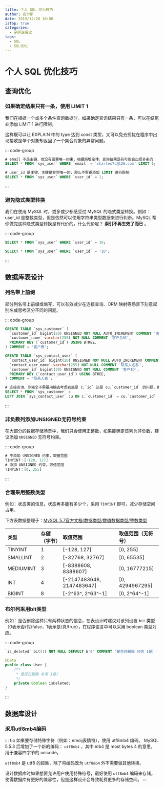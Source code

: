 ```yaml
---
title: 个人 SQL 优化技巧
author: 查尔斯
date: 2019/12/28 10:00
isTop: true
categories:
  - 杂碎逆袭史
tags:
  - SQL
  - SQL优化
---
```


# 个人 SQL 优化技巧 <Badge text="持续更新" type="warning" />

<!-- more -->

## 查询优化

### 如果确定结果只有一条，使用 LIMIT 1 <Badge text="建议" />

我们在根据一个或多个条件查询数据时，如果确定查询结果只有一条，可以在结尾处添加 LIMIT 1 进行限制。

这样既可以让 EXPLAIN 中的 type 达到 const 类型，又可以免去担忧在程序中出现接收是单个对象却返回了一个集合对象的异常问题。

::: code-group

```sql [正例]
# email 不是主键，也没有设置唯一约束，根据熵增定律，查询结果是有可能会出现多条的
SELECT * FROM `sys_user` WHERE `email` = 'charles7c@126.com' LIMIT 1;
```

```sql [反例]
# user_id 是主键，主键是非空唯一的，那么不需要添加 LIMIT 进行限制
SELECT * FROM `sys_user` WHERE `user_id` = 1;
```

:::

### 避免隐式类型转换 <Badge text="强制" type="danger" />

我们在使用 MySQL 时，或多或少都感受过 MySQL 的隐式类型转换。例如：user_id 是整数类型，但是依然可以使用字符串类型数据来进行判断。MySQL 帮你做完这种隐式类型转换是有代价的，什么代价呢？ **索引不再生效了而已** 。

::: code-group

```sql [正例]
SELECT * FROM `sys_user` WHERE `user_id` = 10;
```

```sql [反例]
SELECT * FROM `sys_user` WHERE `user_id` = '10';
```

:::

## 数据库表设计

### 列名带上前缀 <Badge text="建议" />

部分列名带上前缀或缩写，可以有效减少在连接查询、ORM 映射等场景下刻意起别名或思考区分不同的问题。

::: code-group

```sql [正例]
CREATE TABLE `sys_customer` (
  `customer_id` bigint(20) UNSIGNED NOT NULL AUTO_INCREMENT COMMENT '客户ID',
  `customer_name` varchar(255) NOT NULL COMMENT '客户名称',
  PRIMARY KEY (`customer_id`) USING BTREE,
) COMMENT = '客户表';

CREATE TABLE `sys_contact_user` (
  `contact_user_id` bigint(20) UNSIGNED NOT NULL AUTO_INCREMENT COMMENT '联系人ID',
  `contact_user_name` varchar(255) NOT NULL COMMENT '联系人名称',
  `customer_id` bigint(20) UNSIGNED NOT NULL COMMENT '客户ID',
  PRIMARY KEY (`contact_user_id`) USING BTREE,
) COMMENT = '联系人表';

# 连接查询，你完全不需要用脑去考虑到底是 c.`id` 还是 cu.`customer_id` 的问题，都是 `customer_id`
SELECT * FROM `sys_customer` c
LEFT JOIN `sys_contact_user` cu ON c.`customer_id` = cu.`customer_id`
```

:::

### 非负数列添加UNSIGNED无符号约束 <Badge text="建议" />

在大部分的数据存储场景中，我们只会使用正整数，如果能确定该列为非负数，建议添加 `UNSIGNED` 无符号约束。

::: code-group

```sql [正例]
# 不添加 UNSIGNED 约束，取值范围
TINYINT：[-128, 127]
# 添加 UNSIGNED 约束，取值范围
TINYINT：[0, 255]
```

:::

### 合理采用整数类型 <Badge text="建议" />

例如：状态类的信息，状态再多能有多少个，采用 `TINYINT` 即可，减少存储空间占用。

下方表数据整理于：[MySQL 5.7官方文档/数据类型/数值数据类型/整数类型](https://dev.mysql.com/doc/refman/5.7/en/integer-types.html)

| 类型      | 存储（字节） | 取值范围                  | 取值范围（无符号） |
| :-------- | :----------- | :------------------------ | :----------------- |
| TINYINT   | 1            | [-128, 127]               | [0, 255]           |
| SMALLINT  | 2            | [-32768, 32767]           | [0, 65535]         |
| MEDIUMINT | 3            | [-8388608, 8388607]       | [0, 16777215]      |
| INT       | 4            | [-2147483648, 2147483647] | [0, 4294967295]    |
| BIGINT    | 8            | [-2^63^, 2^63^-1]         | [0, 2^64^-1]       |

### 布尔列采用bit类型 <Badge text="建议" />

例如：是否删除这种只有两种状态的信息，在表设计时建议对该列设置 `bit` 类型（0表示否/假/false，1表示是/真/true），在程序语言中可以采用 boolean 类型对应。

::: code-group

```sql [SQL]
`is_deleted` bit(1) NOT NULL DEFAULT b'0' COMMENT '是否已删除（0否 1是）'
```

```java [Java]
@Data
public class User {
    /**
     * 是否已删除（0否 1是）
     */
    private Boolean isDeleted;
}
```

:::

## 数据库设计

### 采用utf8mb4编码 <Badge text="建议" />

::: tip 如果要存储特殊字符（例如：emoij表情符），使用 utf8mb4 编码。
MySQL 5.5.3 后增加了一个新的编码： `utf8mb4` ，其中 mb4 是 most bytes 4 的意思，用于兼容四字节的 unicode。

`utf8mb4` 是 utf8 的超集，除了将编码改为 `utf8mb4` 外不需要做其他转换。

设计数据库时如果想要允许用户使用特殊符号，最好使用 `utf8mb4` 编码来存储，使得数据库有更好的兼容性，但是这样设计会导致耗费更多的存储空间。
:::
